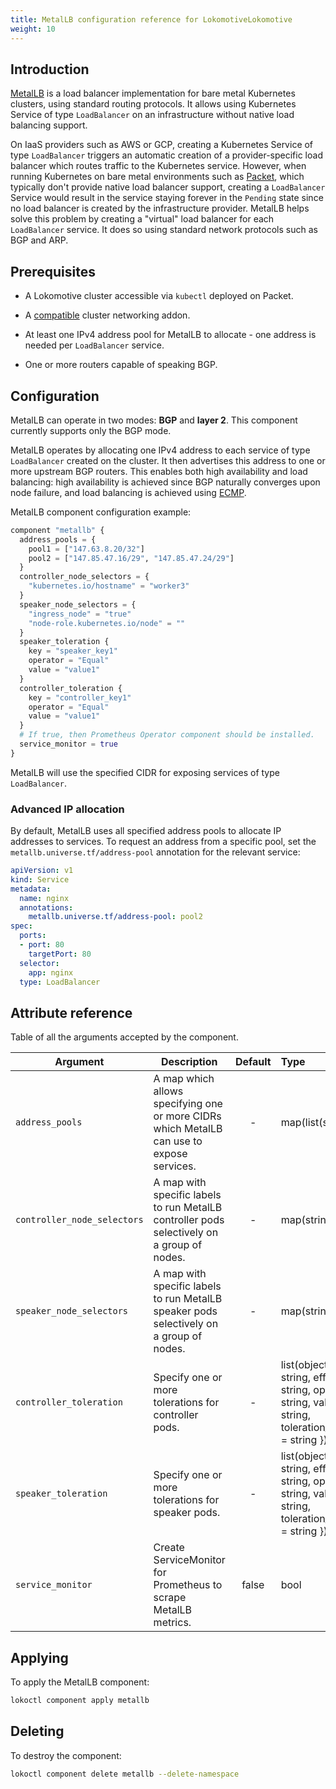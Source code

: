 ```yaml
---
title: MetalLB configuration reference for LokomotiveLokomotive
weight: 10
---
```


## Introduction

[MetalLB](https://metallb.universe.tf/) is a load balancer implementation for bare metal Kubernetes
clusters, using standard routing protocols. It allows using Kubernetes Service of type `LoadBalancer`
on an infrastructure without native load balancing support.

On IaaS providers such as AWS or GCP, creating a Kubernetes Service of type `LoadBalancer` triggers an
automatic creation of a provider-specific load balancer which routes traffic to the Kubernetes service.
However, when running Kubernetes on bare metal environments such as [Packet](https://www.packet.com/),
which typically don't provide native load balancer support, creating a `LoadBalancer` Service would
result in the service staying forever in the `Pending` state since no load balancer is created by
the infrastructure provider. MetalLB helps solve this problem by creating a "virtual" load balancer
for each `LoadBalancer` service. It does so using standard network protocols such as BGP and ARP.

## Prerequisites

* A Lokomotive cluster accessible via `kubectl` deployed on Packet.

* A [compatible](https://metallb.universe.tf/installation/network-addons/) cluster networking addon.

* At least one IPv4 address pool for MetalLB to allocate - one address is needed per `LoadBalancer` service.

* One or more routers capable of speaking BGP.

## Configuration

MetalLB can operate in two modes: **BGP** and **layer 2**. This component currently supports only
the BGP mode.

MetalLB operates by allocating one IPv4 address to each service of type `LoadBalancer` created on
the cluster. It then advertises this address to one or more upstream BGP routers. This enables both
high availability and load balancing: high availability is achieved since BGP naturally converges
upon node failure, and load balancing is achieved using
[ECMP](https://en.wikipedia.org/wiki/Equal-cost_multi-path_routing).


MetalLB component configuration example:

```tf
component "metallb" {
  address_pools = {
    pool1 = ["147.63.8.20/32"]
    pool2 = ["147.85.47.16/29", "147.85.47.24/29"]
  }
  controller_node_selectors = {
    "kubernetes.io/hostname" = "worker3"
  }
  speaker_node_selectors = {
    "ingress_node" = "true"
    "node-role.kubernetes.io/node" = ""
  }
  speaker_toleration {
    key = "speaker_key1"
    operator = "Equal"
    value = "value1"
  }
  controller_toleration {
    key = "controller_key1"
    operator = "Equal"
    value = "value1"
  }
  # If true, then Prometheus Operator component should be installed.
  service_monitor = true
}
```

MetalLB will use the specified CIDR for exposing services of type `LoadBalancer`.

### Advanced IP allocation

By default, MetalLB uses all specified address pools to allocate IP addresses to services. To
request an address from a specific pool, set the `metallb.universe.tf/address-pool` annotation for
the relevant service:

```yaml
apiVersion: v1
kind: Service
metadata:
  name: nginx
  annotations:
    metallb.universe.tf/address-pool: pool2
spec:
  ports:
  - port: 80
    targetPort: 80
  selector:
    app: nginx
  type: LoadBalancer
```

## Attribute reference

Table of all the arguments accepted by the component.

| Argument                    | Description                                                                                | Default | Type                                                                                                           | Required |
|-----------------------------|--------------------------------------------------------------------------------------------|:-------:|:---------------------------------------------------------------------------------------------------------------|:--------:|
| `address_pools`             | A map which allows specifying one or more CIDRs which MetalLB can use to expose services.  |    -    | map(list(string))                                                                                              |   true   |
| `controller_node_selectors` | A map with specific labels to run MetalLB controller pods selectively on a group of nodes. |    -    | map(string)                                                                                                    |  false   |
| `speaker_node_selectors`    | A map with specific labels to run MetalLB speaker pods selectively on a group of nodes.    |    -    | map(string)                                                                                                    |  false   |
| `controller_toleration`     | Specify one or more tolerations for controller pods.                                       |    -    | list(object({key = string, effect = string, operator = string, value = string, toleration_seconds = string })) |  false   |
| `speaker_toleration`        | Specify one or more tolerations for speaker pods.                                          |    -    | list(object({key = string, effect = string, operator = string, value = string, toleration_seconds = string })) |  false   |
| `service_monitor`           | Create ServiceMonitor for Prometheus to scrape MetalLB metrics.                            |  false  | bool                                                                                                           |  false   |


## Applying

To apply the MetalLB component:

```bash
lokoctl component apply metallb
```

## Deleting

To destroy the component:

```bash
lokoctl component delete metallb --delete-namespace
```
